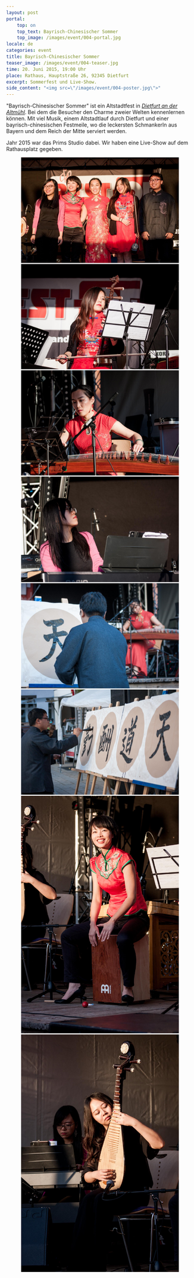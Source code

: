 ```yaml
---
layout: post
portal:
    top: on
    top_text: Bayrisch-Chinesischer Sommer
    top_image: /images/event/004-portal.jpg
locale: de
categories: event
title: Bayrisch-Chinesischer Sommer
teaser_image: /images/event/004-teaser.jpg
time: 20. Juni 2015, 19:00 Uhr
place: Rathaus, Hauptstraße 26, 92345 Dietfurt
excerpt: Sommerfest und Live-Show.
side_content: "<img src=\"/images/event/004-poster.jpg\">"
---
```


"Bayrisch-Chinesischer Sommer" ist ein Altstadtfest in <a href="http://de.wikipedia.org/wiki/Dietfurt_an_der_Altm%C3%BChl" target="_blank"><em>Dietfurt an der Altmühl</em></a>. Bei dem die Besucher den Charme zweier Welten kennenlernen können. Mit viel Musik,
einem Altstadtlauf durch Dietfurt und einer bayrisch-chinesischen Festmeile, wo die leckersten Schmankerln aus Bayern und dem Reich der Mitte serviert werden.

Jahr 2015 war das Prims Studio dabei. Wir haben eine Live-Show auf dem Rathausplatz gegeben.

<figure class="col-two">
    <a class="ln-gallery" href="/images/event/004-live-photo-01.jpg"><img src="/images/event/004-live-photo-01.jpg"></a>
    <a class="ln-gallery" href="/images/event/004-live-photo-02.jpg"><img src="/images/event/004-live-photo-02.jpg"></a>
    <a class="ln-gallery" href="/images/event/004-live-photo-03.jpg"><img src="/images/event/004-live-photo-03.jpg"></a>
    <a class="ln-gallery" href="/images/event/004-live-photo-04.jpg"><img src="/images/event/004-live-photo-04.jpg"></a>
    <a class="ln-gallery" href="/images/event/004-live-photo-05.jpg"><img src="/images/event/004-live-photo-05.jpg"></a>
    <a class="ln-gallery" href="/images/event/004-live-photo-06.jpg"><img src="/images/event/004-live-photo-06.jpg"></a>
    <a class="ln-gallery" href="/images/event/004-live-photo-07.jpg"><img src="/images/event/004-live-photo-07.jpg"></a>
    <a class="ln-gallery" href="/images/event/004-live-photo-08.jpg"><img src="/images/event/004-live-photo-08.jpg"></a>
</figure>
